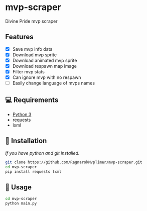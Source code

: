 # mvp-scraper

Divine Pride mvp scraper

## Features

- [x] Save mvp info data
- [x] Download mvp sprite
- [x] Download animated mvp sprite
- [x] Download respawn map image
- [x] Filter mvp stats
- [x] Can ignore mvp with no respawn
- [ ] Easily change language of mvps names

## 💻 Requirements

- [Python 3](https://www.python.org/)
- requests
- lxml

## 🚀 Installation

_If you have python and git installed._

```bash
git clone https://github.com/RagnarokMvpTimer/mvp-scraper.git
cd mvp-scraper
pip install requests lxml
```

## 🔨 Usage

```bash
cd mvp-scraper
python main.py
```
